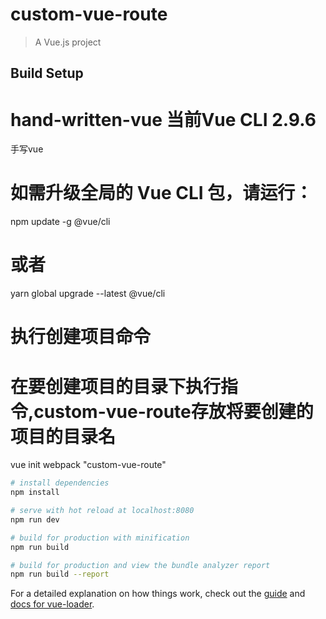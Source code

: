 # custom-vue-route

> A Vue.js project

## Build Setup

# hand-written-vue 当前Vue CLI 2.9.6
手写vue

# 如需升级全局的 Vue CLI 包，请运行：
npm update -g @vue/cli

# 或者
yarn global upgrade --latest @vue/cli

# 执行创建项目命令
# 在要创建项目的目录下执行指令,custom-vue-route存放将要创建的项目的目录名
vue init webpack "custom-vue-route"

``` bash
# install dependencies
npm install

# serve with hot reload at localhost:8080
npm run dev

# build for production with minification
npm run build

# build for production and view the bundle analyzer report
npm run build --report
```

For a detailed explanation on how things work, check out the [guide](http://vuejs-templates.github.io/webpack/) and [docs for vue-loader](http://vuejs.github.io/vue-loader).
